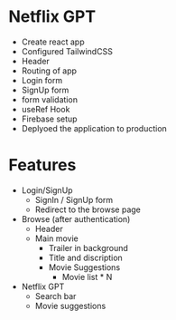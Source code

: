 # Netflix GPT

 - Create react app
 - Configured TailwindCSS
 - Header
 - Routing of app
 - Login form
 - SignUp form
 - form validation
 - useRef Hook
 - Firebase setup
 - Deplyoed the application to production

# Features

 - Login/SignUp
    - SignIn / SignUp form
    - Redirect to the browse page
 - Browse (after authentication)
    - Header
    - Main movie
        - Trailer in background
        - Title and discription
        - Movie Suggestions
            - Movie list * N
 - Netflix GPT
    - Search bar
    - Movie suggestions
    